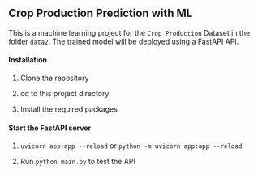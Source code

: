 ## Crop Production Prediction with ML
This is a machine learning project for the `Crop Production` Dataset in the folder  `data2`. The trained model will be deployed using a FastAPI API.

#### Installation

1. Clone the repository

2. cd to this project directory

3. Install the required packages

#### Start the FastAPI server 

1. `uvicorn app:app --reload` or `python -m uvicorn app:app --reload`

2. Run `python main.py` to test the API
